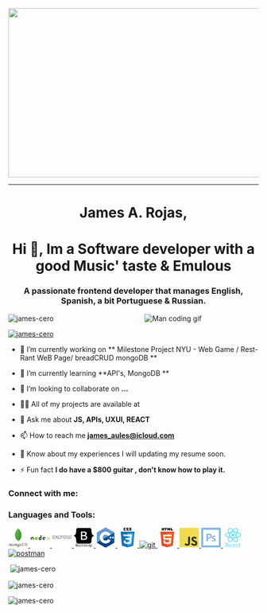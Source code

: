 

<img align="center" width="950" height="340" src="https://media.tenor.com/CIMvvm4prbMAAAAC/banner.gif">
<hr>
<h1 align="center"> James A. Rojas, </h1>
<h1 align="center">Hi 👋, Im a Software developer with a good Music' taste & Emulous  </h1>
<h3 align="center">A passionate frontend developer that manages English, Spanish, a bit Portuguese & Russian.</h3>
<img src="https://www.lambdatest.com/resources/images/news24.gif" align="right" width="230" alt="Man coding gif"></img>

<p align="left"> <img src="https://komarev.com/ghpvc/?username=james-cero&label=Profile%20views&color=0e75b6&style=flat" alt="james-cero" /> </p>

<p align="left"> <a href="https://github.com/ryo-ma/github-profile-trophy"><img  width="550" src="https://github-profile-trophy.vercel.app/?username=james-cero" alt="james-cero" /></a> </p>

- 🔭 I’m currently working on ** Milestone Project NYU - Web Game / Rest-Rant WeB Page/ breadCRUD mongoDB **

- 🌱 I’m currently learning **API's, MongoDB **

- 👯 I’m looking to collaborate on **...**

- 👨‍💻 All of my projects are available at [](...)

- 💬 Ask me about **JS, APIs, UXUI, REACT**

- 📫 How to reach me **james_aules@icloud.com**

- 📄 Know about my experiences I will updating my resume soon.

- ⚡ Fun fact **I do have a $800 guitar , don't know how to play it.**

<h3 align="left">Connect with me:</h3>
<p align="left">
</p>

<h3 align="left">Languages and Tools:</h3>
<p align="left"> <a href="https://www.mongodb.com/" target="_blank" rel="noreferrer"> <img src="https://raw.githubusercontent.com/devicons/devicon/master/icons/mongodb/mongodb-original-wordmark.svg" alt="mongodb" width="40" height="40"/> </a> <a href="https://nodejs.org" target="_blank" rel="noreferrer"> <img src="https://raw.githubusercontent.com/devicons/devicon/master/icons/nodejs/nodejs-original-wordmark.svg" alt="nodejs" width="40" height="40"/> </a>  <a href="https://expressjs.com" target="_blank" rel="noreferrer"> <img src="https://raw.githubusercontent.com/devicons/devicon/master/icons/express/express-original-wordmark.svg" alt="express" width="40" height="40"/> </a> <a href="https://getbootstrap.com" target="_blank" rel="noreferrer"> <img src="https://raw.githubusercontent.com/devicons/devicon/master/icons/bootstrap/bootstrap-plain-wordmark.svg" alt="bootstrap" width="40" height="40"/> </a> <a href="https://www.w3schools.com/cpp/" target="_blank" rel="noreferrer"> <a href="https://developer.android.com" target="_blank" rel="noreferrer"><img src="https://raw.githubusercontent.com/devicons/devicon/master/icons/cplusplus/cplusplus-original.svg" alt="cplusplus" width="40" height="40"/> </a> <a href="https://www.w3schools.com/css/" target="_blank" rel="noreferrer"> <img src="https://raw.githubusercontent.com/devicons/devicon/master/icons/css3/css3-original-wordmark.svg" alt="css3" width="40" height="40"/> </a> <a href="https://git-scm.com/" target="_blank" rel="noreferrer"> <img src="https://www.vectorlogo.zone/logos/git-scm/git-scm-icon.svg" alt="git" width="40" height="40"/> </a> <a href="https://www.w3.org/html/" target="_blank" rel="noreferrer"> <img src="https://raw.githubusercontent.com/devicons/devicon/master/icons/html5/html5-original-wordmark.svg" alt="html5" width="40" height="40"/> </a> <a href="https://developer.mozilla.org/en-US/docs/Web/JavaScript" target="_blank" rel="noreferrer"> <img src="https://raw.githubusercontent.com/devicons/devicon/master/icons/javascript/javascript-original.svg" alt="javascript" width="40" height="40"/> </a> <a href="https://www.photoshop.com/en" target="_blank" rel="noreferrer"> <img src="https://raw.githubusercontent.com/devicons/devicon/master/icons/photoshop/photoshop-line.svg" alt="photoshop" width="40" height="40"/> </a> <a href="https://reactjs.org/" target="_blank" rel="noreferrer"> <img src="https://raw.githubusercontent.com/devicons/devicon/master/icons/react/react-original-wordmark.svg" alt="react" width="40" height="40"/> </a>
  <a href="https://postman.com" target="_blank" rel="noreferrer"> <img src="https://www.vectorlogo.zone/logos/getpostman/getpostman-icon.svg" alt="postman" width="40" height="40"/> </a></p>



<p>&nbsp;<img align="rigth" src="https://github-readme-stats.vercel.app/api?username=james-cero&show_icons=true&locale=en" alt="james-cero" /></p>

<p><img align="center" src="https://github-readme-streak-stats.herokuapp.com/?user=james-cero&" alt="james-cero" /></p>

<p><img align="left" src="https://github-readme-stats.vercel.app/api/top-langs?username=james-cero&show_icons=true&locale=en&layout=compact" alt="james-cero" /></p>

